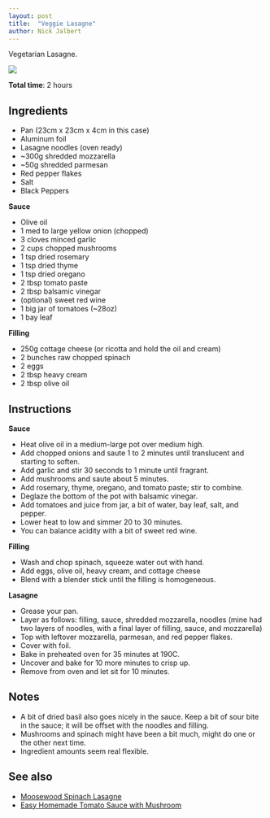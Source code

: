 ```yaml
---
layout: post
title:  "Veggie Lasagne"
author: Nick Jalbert
---
```


Vegetarian Lasagne.

![](https://nickjalbert.github.io/recipes/img/mains/lasagne.jpg)

**Total time**: 2 hours

## Ingredients

* Pan (23cm x 23cm x 4cm in this case)
* Aluminum foil
* Lasagne noodles (oven ready)
* ~300g shredded mozzarella
* ~50g shredded parmesan
* Red pepper flakes
* Salt
* Black Peppers

**Sauce**

* Olive oil
* 1 med to large yellow onion (chopped)
* 3 cloves minced garlic
* 2 cups chopped mushrooms
* 1 tsp dried rosemary
* 1 tsp dried thyme
* 1 tsp dried oregano
* 2 tbsp tomato paste
* 2 tbsp balsamic vinegar
* (optional) sweet red wine
* 1 big jar of tomatoes (~28oz)
* 1 bay leaf

**Filling**

* 250g cottage cheese (or ricotta and hold the oil and cream)
* 2 bunches raw chopped spinach
* 2 eggs 
* 2 tbsp heavy cream
* 2 tbsp olive oil

## Instructions

**Sauce**

* Heat olive oil in a medium-large pot over medium high.
* Add chopped onions and saute 1 to 2 minutes until translucent and starting to
  soften.
* Add garlic and stir 30 seconds to 1 minute until fragrant.
* Add mushrooms and saute about 5 minutes. 
* Add rosemary, thyme, oregano, and tomato paste; stir to combine.
* Deglaze the bottom of the pot with balsamic vinegar.
* Add tomatoes and juice from jar, a bit of water, bay leaf, salt, and pepper.
* Lower heat to low and simmer 20 to 30 minutes. 
* You can balance acidity with a bit of sweet red wine.

**Filling**

* Wash and chop spinach, squeeze water out with hand.
* Add eggs, olive oil, heavy cream, and cottage cheese
* Blend with a blender stick until the filling is homogeneous.

**Lasagne**

* Grease your pan.
* Layer as follows: filling, sauce, shredded mozzarella, noodles (mine had two
  layers of noodles, with a final layer of filling, sauce, and mozzarella)
* Top with leftover mozzarella, parmesan, and red pepper flakes.
* Cover with foil.
* Bake in preheated oven for 35 minutes at 190C.
* Uncover and bake for 10 more minutes to crisp up.
* Remove from oven and let sit for 10 minutes.

## Notes

* A bit of dried basil also goes nicely in the sauce.  Keep a bit of sour bite
  in the sauce; it will be offset with the noodles and filling.
* Mushrooms and spinach might have been a bit much, might do one or the other
  next time.
* Ingredient amounts seem real flexible.

<!-- ## Changes -->

<!-- * TODO -->

## See also

* [Moosewood Spinach Lasagne](http://barrslastcall.blogspot.com/2011/08/moosewood-spinach-lasagna.html?m=1)
* [Easy Homemade Tomato Sauce with Mushroom](https://jessicalevinson.com/easy-homemade-tomato-sauce/)
